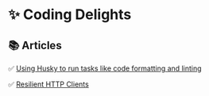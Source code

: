 # :sparkles: Coding Delights

## :books: Articles
:white_check_mark: [Using Husky to run tasks like code formatting and linting](./articles/HuskyCSharpier/Readme.md)

:white_check_mark: [Resilient HTTP Clients](./articles/ResilientHttpClients/Readme.md)